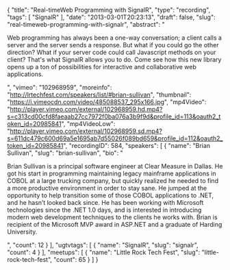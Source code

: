 {
  "title": "Real-timeWeb Programming with SignalR",
  "type": "recording",
  "tags": [
    "SignalR"
  ],
  "date": "2013-03-01T20:23:13",
  "draft": false,
  "slug": "real-timeweb-programming-with-signalr",
  "abstract": "<p>Web programming has always been a one-way conversation; a client calls a server and the server sends a response. But what if you could go the other direction? What if your server code could call Javascript methods on your client? That's what SignalR allows you to do. Come see how this new library opens up a ton of possibilities for interactive and collaborative web applications.</p>",
  "vimeo": "102968959",
  "moreinfo": "http://lrtechfest.com/speakers/list/#brian-sullivan",
  "thumbnail": "https://i.vimeocdn.com/video/485088537_295x166.jpg",
  "mp4Video": "http://player.vimeo.com/external/102968959.hd.mp4?s=c313cd00cfd8faeaab27cc7972f0ba076a3b9f9d&profile_id=113&oauth2_token_id=20985841",
  "mp4VideoLow": "http://player.vimeo.com/external/102968959.sd.mp4?s=611dc479c600d69a5e1695ab7d55026f089bd659&profile_id=112&oauth2_token_id=20985841",
  "recordingID": 584,
  "speakers": [
    {
      "name": "Brian Sullivan",
      "slug": "brian-sullivan",
      "bio": "<p>Brian Sullivan is a principal software engineer at Clear Measure in Dallas. He got his start in programming maintaining legacy mainframe applications in COBOL at a large trucking company, but quickly realized he needed to find a more productive environment in order to stay sane. He jumped at the opportunity to help transition some of those COBOL applications to .NET, and he hasn’t looked back since. He has been working with Microsoft technologies since the .NET 1.0 days, and is interested in introducing modern web development techniques to the clients he works with. Brian is recipient of the Microsoft MVP award in ASP.NET and a graduate of Harding University.</p>",
      "count": 12
    }
  ],
  "ugtvtags": [
    {
      "name": "SignalR",
      "slug": "signalr",
      "count": 4
    }
  ],
  "meetups": [
    {
      "name": "Little Rock Tech Fest",
      "slug": "little-rock-tech-fest",
      "count": 65
    }
  ]
}